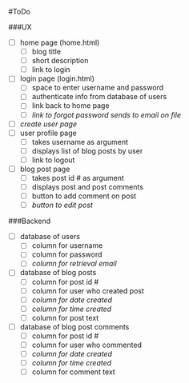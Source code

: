 #ToDo

###UX
- [ ] home page (home.html)
	- [ ] blog title
	- [ ] short description
	- [ ] link to login
- [ ] login page (login.html)
	- [ ] space to enter username and password
	- [ ] authenticate info from database of users
	- [ ] link back to home page
	- [ ] _link to forgot password sends to email on file_
- [ ] _create user page_  
- [ ] user profile page 
	- [ ] takes username as argument
	- [ ] displays list of blog posts by user
	- [ ] link to logout
- [ ] blog post page
	- [ ] takes post id # as argument
	- [ ] displays post and post comments
	- [ ] button to add comment on post
	- [ ] _button to edit post_ 

###Backend
- [ ] database of users
	- [ ] column for username
	- [ ] column for password
	- [ ] _column for retrieval email_
- [ ] database of blog posts
	- [ ] column for post id #
	- [ ] column for user who created post
	- [ ] _column for date created_
	- [ ] _column for time created_
	- [ ] column for post text
- [ ] database of blog post comments
	- [ ] column for post id #
	- [ ] column for user who commented
	- [ ] _column for date created_
	- [ ] _column for time created_
	- [ ] column for comment text
